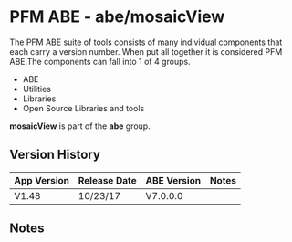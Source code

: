 # PFM ABE - abe/mosaicView

The PFM ABE suite of tools consists of many individual components that each carry a version number.  When put all together it is considered PFM ABE.The components can fall into 1 of 4 groups.
- ABE
- Utilities
- Libraries
- Open Source Libraries and tools

**mosaicView** is part of the **abe** group.

## Version History

|App Version|Release Date|ABE Version|Notes|
|-------|------------|-----|---|
|V1.48|10/23/17|V7.0.0.0|  |

## Notes
